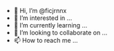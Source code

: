 - 👋 Hi, I’m @ficjrnnx
- 👀 I’m interested in ...
- 🌱 I’m currently learning ...
- 💞️ I’m looking to collaborate on ...
- 📫 How to reach me ...

<!---
ficjrnnx/ficjrnnx is a ✨ special ✨ repository because its `README.md` (this file) appears on your GitHub profile.
You can click the Preview link to take a look at your changes.
--->
